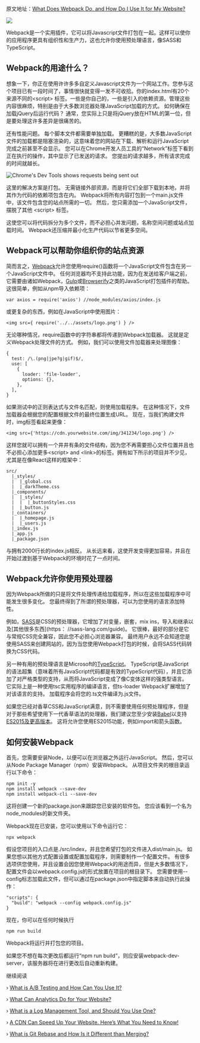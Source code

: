 原文地址：[What Does Webpack Do, and How Do I Use It for My Website?](https://www.cloudsavvyit.com/1183/what-does-webpack-do-and-how-do-i-use-it-for-my-website/)


![](https://www.cloudsavvyit.com/thumbcache/0/0/d8074ecdca076d29d67101de0745ec9f/p/uploads/2019/07/42bf547d.png)

Webpack是一个实用插件，它可以将Javascript文件打包在一起。这样可以使你的应用程序更具有组织性和生产力，这也允许你使用预处理语言，像SASS和TypeScript。

## Webpack的用途什么？
想象一下，你正在使用许许多多自定义Javascript文件为一个网站工作。您参与这个项目已有一段时间了，事情很快就变得一发不可收拾。你的index.html有20个来源不同的&lt;script&gt; 标签。一些是你自己的，一些是引入的依赖资源。管理这些内容很麻烦，特别是由于大多数浏览器处理JavaScript加载的方式。 如何确保在加载jQuery后运行代码？ 通常，您实际上只是将jQuery放在HTML的第一位，但是要处理这许多差异是很痛苦的。

还有性能问题。 每个脚本文件都需要单独加载。 更糟糕的是，大多数JavaScript文件的加载都是阻塞渲染的，这意味着您的网站在下载、解析和运行JavaScript完成之前甚至不会显示。 您可以在Chrome开发人员工具的“Network”标签下看到正在执行的操作，其中显示了已发送的请求。 您提出的请求越多，所有请求完成的时间就越长。

![Chrome's Dev Tools shows requests being sent out](https://www.cloudsavvyit.com/thumbcache/0/0/6ecc3c3f41c257f093f40504e4575e22/p/uploads/2019/08/23e01416.png)

这里的解决方案是打包。 无需链接外部资源，而是将它们全部下载到本地，并将其作为代码的依赖项包含在内。 Webpack将所有内容打包到一个main.js文件中，该文件包含您的站点所需的一切。 然后，您只需添加一个JavaScript文件，摆脱了其他 &lt;script&gt; 标签。

这使您可以将代码拆分为多个文件，而不必担心并发问题，名称空间问题或站点加载时间。 Webpack还压缩并最小化生产代码以节省更多空间。

## Webpack可以帮助你组织你的站点资源
简而言之，[Webpack](https://github.com/webpack/webpack)允许您使用require()函数将一个JavaScript文件包含在另一个JavaScript文件中。 任何浏览器均不支持此功能，因为在发送给客户端之前，它需要由诸如Webpack，[Gulp](https://gulpjs.com/)或[Browserify](http://browserify.org)之类的JavaScript打包插件的帮助。 这很简单，例如从npm导入依赖项：
```
var axios = require('axios') //node_modules/axios/index.js
```
或更复杂的东西，例如在JavaScript中使用图片：

```
<img src={ require('../../assets/logo.png') } />
```
无论哪种情况，require函数中的字符串都将传递到Webpack加载器。 这就是定义Webpack处理文件的方式。 例如，我们可以使用文件加载器来处理图像：
```
{
  test: /\.(png|jpe?g|gif)$/,
  use: [
    {
      loader: 'file-loader',
      options: {},
    },
  ],
}
```
如果测试中的正则表达式与文件名匹配，则使用加载程序。 在这种情况下，文件加载器会根据您的配置根据文件的最终位置生成URL。 现在，当我们构建文件时，img标签看起来更像：
```
<img src={'https://cdn.yourwebsite.com/img/341234/logo.png'} />
```

这样您就可以拥有一个井井有条的文件结构，因为您不再需要担心文件位置并且也不必担心添加更多&lt;script&gt; and &lt;link&gt;的标签。拥有如下所示的项目并不少见，尤其是在像React这样的框架中：
```
src/
  |_styles/
  |  |_global.css
  |  |_darkTheme.css
  |_components/
  |  |_styles/
  |  |  |_buttonStyles.css
  |  |_button.js
  |_containers/
  |  |_homepage.js
  |  |_users.js
  |_index.js
  |_app.js
  |_package.json
```

与拥有2000行长的index.js相反。 从长远来看，这使开发变得更加容易，并且在开始过渡到基于Webpack的环境时花了一点时间。

## Webpack允许你使用预处理器
因为Webpack所做的只是将文件处理传递给加载程序，所以在这些加载程序中可能发生很多变化。 您最终得到了所谓的预处理器，可以为您使用的语言添加特性。

例如，[SASS](https://sass-lang.com/)是CSS的预处理器，它增加了对变量，嵌套，mix ins，导入和继承以及[其他很多东西](https： //sass-lang.com/guide)。 它很棒，最好的部分是它与常规CSS完全兼容，因此您不必担心浏览器兼容。 最终用户永远不会知道您是使用SASS来创建网站的，因为当您使用Webpack打包的时候，会将SASS代码转换为CSS代码。

另一种有用的预处理语言是Microsoft的[TypeScript](https://www.typescriptlang.org/index.html)。 TypeScript是JavaScript的语法超集（意味着所有JavaScript代码都是有效的TypeScript代码），并且它添加了对严格类型的支持，从而将JavaScript变成了像C变体这样的强类型语言。 它实际上是一种使用tsc实用程序的编译语言，但ts-loader Webpack扩展增加了对该语言的支持。 加载程序会将您的.ts文件编译为.js文件。

如果您已经对香草CSS和JavaScript满意，则不需要使用任何预处理程序，但是对于那些希望使用下一代香草语法的处理器，我们建议您至少安装[Babel](https://babeljs.io/)以支持[ES2015及更高版本](https://www.cloudsavvyit.com/?p=1121)。 这将允许您使用ES2015功能，例如import和箭头函数。

## 如何安装Webpack
首先，您需要安装Node，以便可以在浏览器之外运行JavaScript。 然后，您可以从Node Package Manager（npm）安装Webpack。 从项目文件夹的根目录运行以下命令：
```
npm init -y
npm install webpack --save-dev
npm install webpack-cli --save-dev
```
这将创建一个新的package.json来跟踪您已安装的软件包。 您应该看到一个名为node_modules的新文件夹。

Webpack现在已安装，您可以使用以下命令运行它：
```
npx webpack
```
假设您项目的入口点是./src/index，并且您希望打包的文件进入dist/main.js。 如果您想以其他方式配置设置或配置加载程序，则需要制作一个配置文件。 有很多选项供您使用，并且设置会因您使用Webpack的用途而异，但是大多数情况下，配置文件会以webpack.config.js的形式放置在项目的根目录下。 您需要使用--config标志加载此文件，但可以通过在package.json中指定脚本来自动执行此操作：
```
"scripts": {
  "build": "webpack --config webpack.config.js"
}
```
现在，你可以在任何时候执行
```
npm run build
```
Webpack将运行并打包您的项目。

如果您不想在每次更改后都运行“npm run build”，则应安装webpack-dev-server，该服务器将在进行更改后自动重新构建。

继续阅读

› [What is A/B Testing and How Can You Use It?](https://www.cloudsavvyit.com/1070/what-is-a-b-testing-and-how-can-you-use-it/)

› [What Can Analytics Do for Your Website?](https://www.cloudsavvyit.com/339/what-can-analytics-do-for-your-website/)

› [What is a Log Management Tool, and Should You Use One?](https://www.cloudsavvyit.com/400/what-is-a-log-management-tool-and-should-you-use-one/)

› [A CDN Can Speed Up Your Website. Here’s What You Need to Know!](https://www.cloudsavvyit.com/784/a-cdn-can-speed-up-your-website-heres-what-you-need-to-know/)

› [What is Git Rebase and How Is it Different than Merging?](https://www.cloudsavvyit.com/852/what-is-git-rebase-and-how-is-it-different-than-merging/)